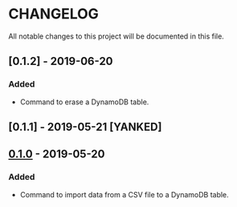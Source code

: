 # CHANGELOG

All notable changes to this project will be documented in this file.

## [0.1.2] - 2019-06-20
### Added
- Command to erase a DynamoDB table.

## [0.1.1] - 2019-05-21 [YANKED]

## [0.1.0] - 2019-05-20
### Added
- Command to import data from a CSV file to a DynamoDB table.

[0.1.0]: https://github.com/matheussilvasantos/dynamocli/releases/tag/v0.1.0
